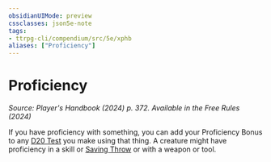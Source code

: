```yaml
---
obsidianUIMode: preview
cssclasses: json5e-note
tags:
- ttrpg-cli/compendium/src/5e/xphb
aliases: ["Proficiency"]
---
```

# Proficiency
*Source: Player's Handbook (2024) p. 372. Available in the Free Rules (2024)* 

If you have proficiency with something, you can add your Proficiency Bonus to any [D20 Test](3-Mechanics/CLI/rules/variant-rules/d20-test-xphb.md) you make using that thing. A creature might have proficiency in a skill or [Saving Throw](3-Mechanics/CLI/rules/variant-rules/saving-throw-xphb.md) or with a weapon or tool.